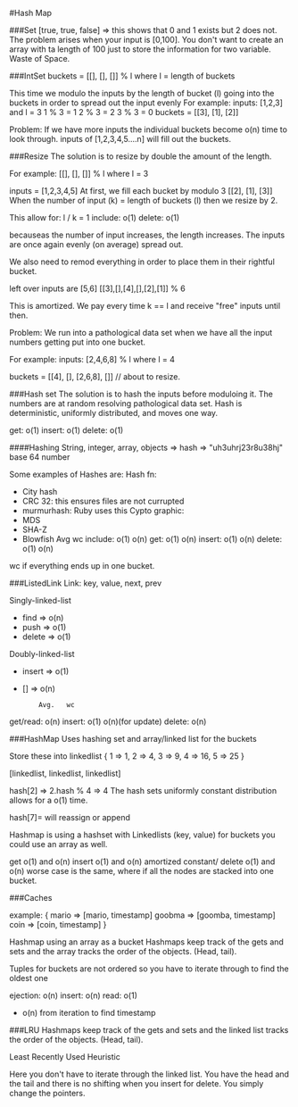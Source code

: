 #Hash Map

###Set
[true, true, false] => this shows that 0 and 1 exists but 2 does not.
The problem arises when your input is [0,100]. You don't want to create an array with ta length of 100 just to store the information for two variable. Waste of Space.

###IntSet
buckets = [[], [], []]
% l where l = length of buckets

This time we modulo the inputs by the length of bucket (l) going into the buckets in order to spread out the input evenly
For example:
inputs: [1,2,3] and l = 3
1 % 3 = 1
2 % 3 = 2
3 % 3 = 0
buckets = [[3], [1], [2]]

Problem: If we have more inputs the individual buckets become o(n) time to look through.
inputs of [1,2,3,4,5....n] will fill out the buckets.

###Resize
The solution is to resize by double the amount of the length.

For example:
[[], [], []]
% l where l = 3

inputs = [1,2,3,4,5]
At first, we fill each bucket by modulo 3
[[2], [1], [3]]
When the number of input (k) = length of buckets (l) then we resize by 2.

This allow for:
l / k = 1
include: o(1)
delete: o(1)

becauseas the number of input increases, the length increases. The inputs are once again evenly (on average) spread out.

We also need to remod everything in order to place them in their rightful bucket.

left over inputs are [5,6]
[[3],[],[4],[],[2],[1]]
% 6

This is amortized. We pay every time k == l and receive "free" inputs until then.

Problem: We run into a pathological data set when we have all the input numbers getting put into one bucket.

For example:
inputs: [2,4,6,8] % l
where l = 4

buckets = [[4], [], [2,6,8], []]
// about to resize.

###Hash set
The solution is to hash the inputs before moduloing it. The numbers are at random resolving pathological data set.
Hash is deterministic, uniformly distributed, and moves one way.

get: o(1)
insert: o(1)
delete: o(1)

####Hashing
String, integer, array, objects => hash => "uh3uhrj23r8u38hj" base 64 number

Some examples of Hashes are:
Hash fn:
 - City hash
 - CRC 32: this ensures files are not currupted
 - murmurhash: Ruby uses this
Cypto graphic:
 - MDS
 - SHA-Z
 - Blowfish
          Avg    wc
include:  o(1)  o(n)
get:      o(1)  o(n)
insert:   o(1)  o(n)
delete:   o(1)  o(n)

wc if everything ends up in one bucket.

###ListedLink
Link: key, value, next, prev

Singly-linked-list
- find => o(n)
- push => o(1)
- delete => o(1)

Doubly-linked-list
- insert => o(1)
- [] => o(n)

          Avg.   wc
get/read:       o(n)
insert:   o(1)  o(n)(for update)
delete:         o(n)

###HashMap
Uses hashing set and array/linked list for the buckets

Store these into linkedlist
{
  1 => 1,
  2 => 4,
  3 => 9,
  4 => 16,
  5 => 25
}


[linkedlist, linkedlist, linkedlist]

hash[2] => 2.hash % 4 => 4
The hash sets uniformly constant distribution allows for a o(1) time.

hash[7]= will reassign or append

Hashmap is using a hashset with Linkedlists (key, value) for buckets
  you could use an array as well.

get o(1) and o(n)
insert o(1) and o(n)  amortized constant/
delete o(1) and o(n)
worse case is the same, where if all the nodes are stacked into one bucket.


###Caches

example:
{
  mario => [mario, timestamp]
  goobma => [goomba, timestamp]
  coin => [coin, timestamp]
}

Hashmap using an array as a bucket
Hashmaps keep track of the gets and sets and the array tracks the order of the objects. (Head, tail).

Tuples for buckets are not ordered so you have to iterate through to find the oldest one

ejection: o(n)
insert: o(n)
read: o(1)
- o(n) from iteration to find timestamp

###LRU
Hashmaps keep track of the gets and sets and the linked list tracks the order of the objects. (Head, tail).

Least Recently Used
Heuristic

Here you don't have to iterate through the linked list. You have the head and the tail and there is no shifting when you insert for delete. You simply change the pointers.



<!-- ###Big o
      hashset ll    HM
get    o(1)   o(n)
insert 0(1)   o(1)
delte  o(1)   o(n) -->
